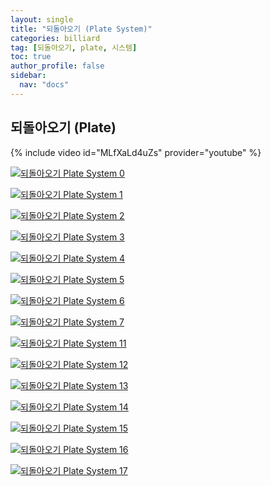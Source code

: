 ```yaml
---
layout: single
title: "되돌아오기 (Plate System)"
categories: billiard
tag: [되돌아오기, plate, 시스템] 
toc: true
author_profile: false
sidebar:
  nav: "docs"
---
```


## 되돌아오기 (Plate)

{% include video id="MLfXaLd4uZs" provider="youtube" %}

[![되돌아오기 Plate System 0](/images/%EB%90%98%EB%8F%8C%EC%95%84%EC%98%A4%EA%B8%B0%20%EC%8B%9C%EC%8A%A4%ED%85%9C(plate%20system)_0.png)](/images/%EB%90%98%EB%8F%8C%EC%95%84%EC%98%A4%EA%B8%B0%20%EC%8B%9C%EC%8A%A4%ED%85%9C(plate%20system)_0.png)

[![되돌아오기 Plate System 1](/images/%EB%90%98%EB%8F%8C%EC%95%84%EC%98%A4%EA%B8%B0%20%EC%8B%9C%EC%8A%A4%ED%85%9C(plate%20system)_1.png)](/images/%EB%90%98%EB%8F%8C%EC%95%84%EC%98%A4%EA%B8%B0%20%EC%8B%9C%EC%8A%A4%ED%85%9C(plate%20system)_1.png)

[![되돌아오기 Plate System 2](/images/%EB%90%98%EB%8F%8C%EC%95%84%EC%98%A4%EA%B8%B0%20%EC%8B%9C%EC%8A%A4%ED%85%9C(plate%20system)_2.png)](/images/%EB%90%98%EB%8F%8C%EC%95%84%EC%98%A4%EA%B8%B0%20%EC%8B%9C%EC%8A%A4%ED%85%9C(plate%20system)_2.png)

[![되돌아오기 Plate System 3](/images/%EB%90%98%EB%8F%8C%EC%95%84%EC%98%A4%EA%B8%B0%20%EC%8B%9C%EC%8A%A4%ED%85%9C(plate%20system)_3.png)](/images/%EB%90%98%EB%8F%8C%EC%95%84%EC%98%A4%EA%B8%B0%20%EC%8B%9C%EC%8A%A4%ED%85%9C(plate%20system)_3.png)

[![되돌아오기 Plate System 4](/images/%EB%90%98%EB%8F%8C%EC%95%84%EC%98%A4%EA%B8%B0%20%EC%8B%9C%EC%8A%A4%ED%85%9C(plate%20system)_4.png)](/images/%EB%90%98%EB%8F%8C%EC%95%84%EC%98%A4%EA%B8%B0%20%EC%8B%9C%EC%8A%A4%ED%85%9C(plate%20system)_4.png)

[![되돌아오기 Plate System 5](/images/%EB%90%98%EB%8F%8C%EC%95%84%EC%98%A4%EA%B8%B0%20%EC%8B%9C%EC%8A%A4%ED%85%9C(plate%20system)_5.png)](/images/%EB%90%98%EB%8F%8C%EC%95%84%EC%98%A4%EA%B8%B0%20%EC%8B%9C%EC%8A%A4%ED%85%9C(plate%20system)_5.png)

[![되돌아오기 Plate System 6](/images/%EB%90%98%EB%8F%8C%EC%95%84%EC%98%A4%EA%B8%B0%20%EC%8B%9C%EC%8A%A4%ED%85%9C(plate%20system)_6.png)](/images/%EB%90%98%EB%8F%8C%EC%95%84%EC%98%A4%EA%B8%B0%20%EC%8B%9C%EC%8A%A4%ED%85%9C(plate%20system)_6.png)

[![되돌아오기 Plate System 7](/images/%EB%90%98%EB%8F%8C%EC%95%84%EC%98%A4%EA%B8%B0%20%EC%8B%9C%EC%8A%A4%ED%85%9C(plate%20system)_7.png)](/images/%EB%90%98%EB%8F%8C%EC%95%84%EC%98%A4%EA%B8%B0%20%EC%8B%9C%EC%8A%A4%ED%85%9C(plate%20system)_7.png)

[![되돌아오기 Plate System 11](/images/%EB%90%98%EB%8F%8C%EC%95%84%EC%98%A4%EA%B8%B0%20%EC%8B%9C%EC%8A%A4%ED%85%9C(plate%20system)_11.png)](/images/%EB%90%98%EB%8F%8C%EC%95%84%EC%98%A4%EA%B8%B0%20%EC%8B%9C%EC%8A%A4%ED%85%9C(plate%20system)_11.png)

[![되돌아오기 Plate System 12](/images/%EB%90%98%EB%8F%8C%EC%95%84%EC%98%A4%EA%B8%B0%20%EC%8B%9C%EC%8A%A4%ED%85%9C(plate%20system)_12.png)](/images/%EB%90%98%EB%8F%8C%EC%95%84%EC%98%A4%EA%B8%B0%20%EC%8B%9C%EC%8A%A4%ED%85%9C(plate%20system)_12.png)

[![되돌아오기 Plate System 13](/images/%EB%90%98%EB%8F%8C%EC%95%84%EC%98%A4%EA%B8%B0%20%EC%8B%9C%EC%8A%A4%ED%85%9C(plate%20system)_13.png)](/images/%EB%90%98%EB%8F%8C%EC%95%84%EC%98%A4%EA%B8%B0%20%EC%8B%9C%EC%8A%A4%ED%85%9C(plate%20system)_13.png)

[![되돌아오기 Plate System 14](/images/%EB%90%98%EB%8F%8C%EC%95%84%EC%98%A4%EA%B8%B0%20%EC%8B%9C%EC%8A%A4%ED%85%9C(plate%20system)_14.png)](/images/%EB%90%98%EB%8F%8C%EC%95%84%EC%98%A4%EA%B8%B0%20%EC%8B%9C%EC%8A%A4%ED%85%9C(plate%20system)_14.png)

[![되돌아오기 Plate System 15](/images/%EB%90%98%EB%8F%8C%EC%95%84%EC%98%A4%EA%B8%B0%20%EC%8B%9C%EC%8A%A4%ED%85%9C(plate%20system)_15.png)](/images/%EB%90%98%EB%8F%8C%EC%95%84%EC%98%A4%EA%B8%B0%20%EC%8B%9C%EC%8A%A4%ED%85%9C(plate%20system)_15.png)

[![되돌아오기 Plate System 16](/images/%EB%90%98%EB%8F%8C%EC%95%84%EC%98%A4%EA%B8%B0%20%EC%8B%9C%EC%8A%A4%ED%85%9C(plate%20system)_16.png)](/images/%EB%90%98%EB%8F%8C%EC%95%84%EC%98%A4%EA%B8%B0%20%EC%8B%9C%EC%8A%A4%ED%85%9C(plate%20system)_16.png)

[![되돌아오기 Plate System 17](/images/%EB%90%98%EB%8F%8C%EC%95%84%EC%98%A4%EA%B8%B0%20%EC%8B%9C%EC%8A%A4%ED%85%9C(plate%20system)_17.png)](/images/%EB%90%98%EB%8F%8C%EC%95%84%EC%98%A4%EA%B8%B0%20%EC%8B%9C%EC%8A%A4%ED%85%9C(plate%20system)_17.png)
